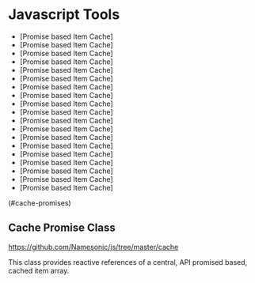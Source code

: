 # Javascript Tools

* [Promise based Item Cache]
* [Promise based Item Cache]
* [Promise based Item Cache]
* [Promise based Item Cache]
* [Promise based Item Cache]
* [Promise based Item Cache]
* [Promise based Item Cache]
* [Promise based Item Cache]
* [Promise based Item Cache]
* [Promise based Item Cache]
* [Promise based Item Cache]
* [Promise based Item Cache]
* [Promise based Item Cache]
* [Promise based Item Cache]
* [Promise based Item Cache]
* [Promise based Item Cache]
* [Promise based Item Cache]
* [Promise based Item Cache]
* [Promise based Item Cache]

(#cache-promises)
## Cache Promise Class

https://github.com/Namesonic/js/tree/master/cache

This class provides reactive references of a central, API promised based, cached item array.
